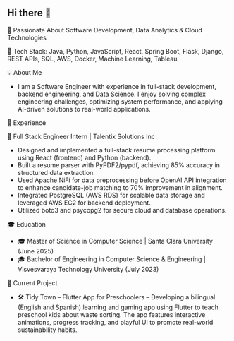 ## Hi there 👋

🔹 Passionate About Software Development, Data Analytics & Cloud Technologies

🔹 Tech Stack: Java, Python, JavaScript, React, Spring Boot, Flask, Django, REST APIs, SQL, AWS, Docker, Machine Learning, Tableau 

💡 About Me
- I am a Software Engineer with experience in full-stack development, backend engineering, and Data Science. I enjoy solving complex engineering challenges, optimizing system performance, and applying AI-driven solutions to real-world applications.

📌 Experience

💼 Full Stack Engineer Intern  | Talentix Solutions Inc
- Designed and implemented a full-stack resume processing platform using React (frontend) and Python (backend).
- Built a resume parser with PyPDF2/pypdf, achieving 85% accuracy in structured data extraction.
- Used Apache NiFi for data preprocessing before OpenAI API integration to enhance candidate-job matching to 70%
  improvement in alignment.
- Integrated PostgreSQL (AWS RDS) for scalable data storage and leveraged AWS EC2 for backend deployment.
- Utilized boto3 and psycopg2 for secure cloud and database operations.

🎓 Education
- 🎓 Master of Science in Computer Science | Santa Clara University (June 2025)
- 🎓 Bachelor of Engineering in Computer Science & Engineering | Visvesvaraya Technology University (July 2023)

🚀 Current Project
- 🛠 Tidy Town – Flutter App for Preschoolers – Developing a bilingual (English and Spanish) learning and gaming app using Flutter to teach preschool kids about waste sorting. The app features interactive animations, progress tracking, and playful UI to promote real-world sustainability habits.
